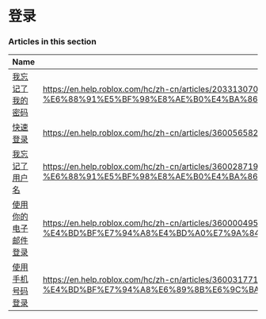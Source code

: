 # 登录  
### Articles in this section
Name|URL
-|-
[我忘记了我的密码](./我忘记了我的密码.html) |https://en.help.roblox.com/hc/zh-cn/articles/203313070-%E6%88%91%E5%BF%98%E8%AE%B0%E4%BA%86%E6%88%91%E7%9A%84%E5%AF%86%E7%A0%81
[快速登录](./快速登录.html) |https://en.help.roblox.com/hc/zh-cn/articles/360056582012-%E5%BF%AB%E9%80%9F%E7%99%BB%E5%BD%95
[我忘记了用户名](./我忘记了用户名.html) |https://en.help.roblox.com/hc/zh-cn/articles/360028719931-%E6%88%91%E5%BF%98%E8%AE%B0%E4%BA%86%E7%94%A8%E6%88%B7%E5%90%8D
[使用你的电子邮件登录](./使用你的电子邮件登录.html) |https://en.help.roblox.com/hc/zh-cn/articles/360000495826-%E4%BD%BF%E7%94%A8%E4%BD%A0%E7%9A%84%E7%94%B5%E5%AD%90%E9%82%AE%E4%BB%B6%E7%99%BB%E5%BD%95
[使用手机号码登录](./使用手机号码登录.html) |https://en.help.roblox.com/hc/zh-cn/articles/360031771371-%E4%BD%BF%E7%94%A8%E6%89%8B%E6%9C%BA%E5%8F%B7%E7%A0%81%E7%99%BB%E5%BD%95